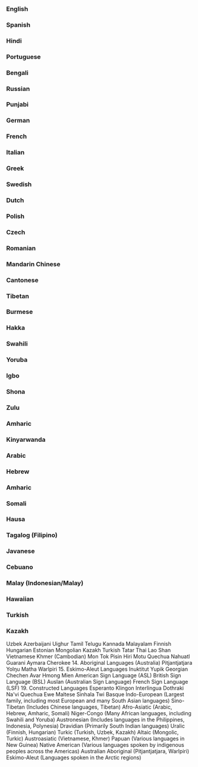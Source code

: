 ### English
### Spanish
### Hindi
### Portuguese
### Bengali
### Russian
### Punjabi
### German
### French
### Italian
### Greek
### Swedish
### Dutch
### Polish
### Czech
### Romanian
### Mandarin Chinese
### Cantonese
### Tibetan
### Burmese
### Hakka
### Swahili
### Yoruba
### Igbo
### Shona
### Zulu
### Amharic
### Kinyarwanda
### Arabic
### Hebrew
### Amharic
### Somali
### Hausa
### Tagalog (Filipino)
### Javanese
### Cebuano
### Malay (Indonesian/Malay)
### Hawaiian
### Turkish
### Kazakh
 Uzbek
 Azerbaijani
 Uighur
 Tamil
 Telugu
 Kannada
 Malayalam
 Finnish
 Hungarian
 Estonian
 Mongolian
 Kazakh
 Turkish
 Tatar
 Thai
 Lao
 Shan
 Vietnamese
 Khmer (Cambodian)
 Mon
 Tok Pisin
 Hiri Motu
 Quechua
 Nahuatl
 Guarani
 Aymara
 Cherokee
 14. Aboriginal Languages (Australia)
 Pitjantjatjara
 Yolŋu Matha
 Warlpiri
 15. Eskimo-Aleut Languages
 Inuktitut
 Yupik
 Georgian
 Chechen
 Avar
 Hmong
 Mien
 American Sign Language (ASL)
 British Sign Language (BSL)
 Auslan (Australian Sign Language)
 French Sign Language (LSF)
 19. Constructed Languages
 Esperanto
 Klingon
 Interlingua
 Dothraki
 Na'vi
 Quechua
 Ewe
 Maltese
 Sinhala
 Twi
 Basque
 Indo-European (Largest family, including most European and many South Asian languages)
 Sino-Tibetan (Includes Chinese languages, Tibetan)
 Afro-Asiatic (Arabic, Hebrew, Amharic, Somali)
 Niger-Congo (Many African languages, including Swahili and Yoruba)
 Austronesian (Includes languages in the Philippines, Indonesia, Polynesia)
 Dravidian (Primarily South Indian languages)
 Uralic (Finnish, Hungarian)
 Turkic (Turkish, Uzbek, Kazakh)
 Altaic (Mongolic, Turkic)
 Austroasiatic (Vietnamese, Khmer)
 Papuan (Various languages in New Guinea)
 Native American (Various languages spoken by indigenous peoples across the Americas)
 Australian Aboriginal (Pitjantjatjara, Warlpiri)
 Eskimo-Aleut (Languages spoken in the Arctic regions)



